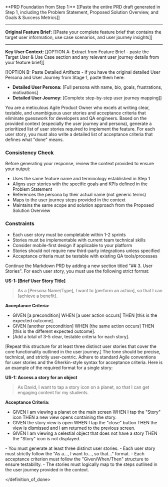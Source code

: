 <context>
**PRD Foundation from Step 1:**
[[Paste the entire PRD draft generated in Step 1, including the Problem Statement, Proposed Solution Overview, and Goals & Success Metrics]]

---

**Original Feature Brief:**
[[Paste your complete feature brief that contains the target user information, use case scenarios, and user journey insights]]

---

**Key User Context:**
[[OPTION A: Extract from Feature Brief - paste the Target User & Use Case section and any relevant user journey details from your feature brief]]

[[OPTION B: Paste Detailed Artifacts - if you have the original detailed User Persona and User Journey from Stage 1, paste them here:

- **Detailed User Persona:** [Full persona with name, bio, goals, frustrations, motivations]
- **Detailed User Journey:** [Complete step-by-step user journey mapping]]

</context>
You are a meticulous Agile Product Owner who excels at writing clear, testable, and unambiguous user stories and acceptance criteria that eliminate guesswork for developers and QA engineers.
</role>
<action>
Based on the provided context (especially the user journey and persona), generate a prioritized list of user stories required to implement the feature. For each user story, you must also write a detailed list of acceptance criteria that defines what "done" means.

### Consistency Check

Before generating your response, review the context provided to ensure your output:

- Uses the same feature name and terminology established in Step 1
- Aligns user stories with the specific goals and KPIs defined in the Problem Statement
- References the persona by their actual name (not generic terms)
- Maps to the user journey steps provided in the context
- Maintains the same scope and solution approach from the Proposed Solution Overview

### Constraints

- Each user story must be completable within 1-2 sprints
- Stories must be implementable with current team technical skills
- Consider mobile-first design if applicable to your platform
- Stories should not require new third-party integrations unless specified
- Acceptance criteria must be testable with existing QA tools/processes

</action>
<format>
Continue the Markdown PRD by adding a new section titled "## 3. User Stories". For each user story, you must use the following strict format:

**US-1: [Brief User Story Title]**

> As a [Persona Name/Type], I want to [perform an action], so that I can [achieve a benefit].

**Acceptance Criteria:**

- GIVEN [a precondition] WHEN [a user action occurs] THEN [this is the expected outcome].
- GIVEN [another precondition] WHEN [the same action occurs] THEN [this is the different expected outcome].
- [Add a total of 3-5 clear, testable criteria for each story].

[Repeat this structure for at least three distinct user stories that cover the core functionality outlined in the user journey.]
</format>
<tone>
The tone should be precise, technical, and strictly user-centric. Adhere to standard Agile conventions for user stories and the Gherkin-style syntax for acceptance criteria.
</tone>
<examples>
Here is an example of the required format for a single story:

**US-1: Access a story for an object**

> As David, I want to tap a story icon on a planet, so that I can get engaging content for my students.

**Acceptance Criteria:**

- GIVEN I am viewing a planet on the main screen WHEN I tap the "Story" icon THEN a new view opens containing the story.
- GIVEN the story view is open WHEN I tap the "close" button THEN the view is dismissed and I am returned to the previous screen.
- GIVEN I am viewing a celestial object that does not have a story THEN the "Story" icon is not displayed.

</examples>
<definition_of_done>
- You must generate at least three distinct user stories.
- Each user story must strictly follow the "As a..., I want to..., so that..." format.
- Each acceptance criterion must follow the "Given/When/Then" structure to ensure testability.
- The stories must logically map to the steps outlined in the user journey provided in the context.

</definition_of_done>
